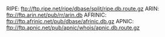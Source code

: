 RIPE: ftp://ftp.ripe.net/ripe/dbase/split/ripe.db.route.gz
ARIN: ftp://ftp.arin.net/pub/rr/arin.db
AFRINIC: ftp://ftp.afrinic.net/pub/dbase/afrinic.db.gz
APNIC: ftp://ftp.apnic.net/pub/apnic/whois/apnic.db.route.gz

